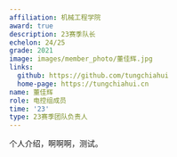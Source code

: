 ```yaml
---
affiliation: 机械工程学院
award: true
description: 23赛季队长
echelon: 24/25
grade: 2021
image: images/member_photo/董佳辉.jpg
links:
  github: https://github.com/tungchiahui
  home-page: https://tungchiahui.cn
name: 董佳辉
role: 电控组成员
time: '23'
type: 23赛季团队负责人
---
```


个人介绍，啊啊啊，测试。


